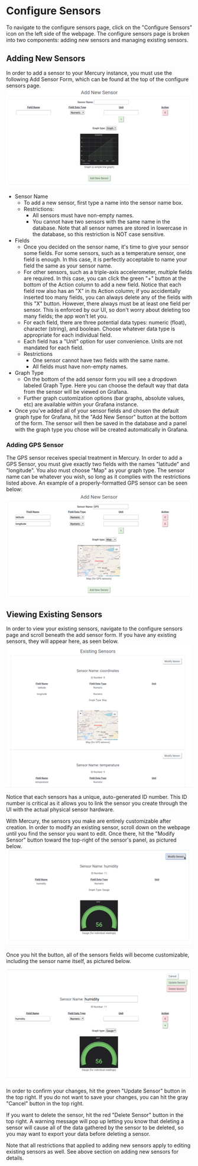 # Configure Sensors
To navigate to the configure sensors page, click on the "Configure Sensors" icon on the left side of the webpage. The configure sensors page is broken into two components: adding new sensors and managing existing sensors. 

## Adding New Sensors
In order to add a sensor to your Mercury instance, you must use the following Add Sensor Form, which can be found at the top of the configure sensors page.
![Add Sensor Form](imgs/add_sensor_form.png)

- Sensor Name
  - To add a new sensor, first type a name into the sensor name box. 
  - Restrictions:
    - All sensors must have non-empty names.
    - You cannot have two sensors with the same name in the database. Note that all sensor names are stored in lowercase in the database, so this restriction is NOT case sensitive.
- Fields
  - Once you decided on the sensor name, it's time to give your sensor some fields. For some sensors, such as a temperature sensor, one field is enough. In this case, it is perfectly acceptable to name your field the same as your sensor name.
  - For other sensors, such as a triple-axis accelerometer, multiple fields are required. In this case, you can click the green "+" button at the bottom of the Action column to add a new field. Notice that each field row also has an "X" in its Action column; if you accidentally inserted too many fields, you can always delete any of the fields with this "X" button. However, there always must be at least one field per sensor. This is enforced by our UI, so don't worry about deleting too many fields; the app won't let you.
  - For each field, there are three potential data types: numeric (float), character (string), and boolean. Choose whatever data type is appropriate for each individual field.
  - Each field has a "Unit" option for user convenience. Units are not mandated for each field.
  - Restrictions
    - One sensor cannot have two fields with the same name.
    - All fields must have non-empty names.
- Graph Type
  - On the bottom of the add sensor form you will see a dropdown labeled Graph Type. Here you can choose the default way that data from the sensor will be viewed on Grafana. 
  - Further graph customization options (bar graphs, absolute values, etc) are available within your Grafana instance.
- Once you've added all of your sensor fields and chosen the default graph type for Grafana, hit the "Add New Sensor" button at the bottom of the form. The sensor will then be saved in the database and a panel with the graph type you chose will be created automatically in Grafana.

### Adding GPS Sensor
The GPS sensor receives special treatment in Mercury. In order to add a GPS Sensor, you must give exactly two fields with the names "latitude" and "longitude". You also must choose "Map" as your graph type. The sensor name can be whatever you wish, so long as it complies with the restrictions listed above. An example of a properly-formatted GPS sensor can be seen below:
![Addding GPS Sensor](imgs/add_sensor_gps.png)


## Viewing Existing Sensors
In order to view your existing sensors, navigate to the configure sensors page and scroll beneath the add sensor form. If you have any existing sensors, they will appear here, as seen below.
![Existing Sensors](imgs/existing_sensors.png)

Notice that each sensors has a unique, auto-generated ID number. This ID number is critical as it allows you to link the sensor you create through the UI with the actual physical sensor hardware.

With Mercury, the sensors you make are entirely customizable after creation. In order to modify an existing sensor, scroll down on the webpage until you find the sensor you want to edit. Once there, hit the "Modify Sensor" button toward the top-right of the sensor's panel, as pictured below.
![Modify Sensor](imgs/modify_sensor.png)

Once you hit the button, all of the sensors fields will become customizable, including the sensor name itself, as pictured below.

![Modify Sensor](imgs/modify_sensor_clicked.png)

In order to confirm your changes, hit the green "Update Sensor" button in the top right. If you do not want to save your changes, you can hit the gray "Cancel" button in the top right.

If you want to delete the sensor, hit the red "Delete Sensor" button in the top right. A warning message will pop up letting you know that deleting a sensor will cause all of the data gathered by the sensor to be deleted, so you may want to export your data before deleting a sensor.

Note that all restrictions that applied to adding new sensors apply to editing existing sensors as well. See above section on adding new sensors for details.